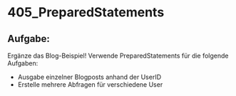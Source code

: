# 405_PreparedStatements

## Aufgabe:
Ergänze das Blog-Beispiel! Verwende PreparedStatements für die folgende Aufgaben:
- Ausgabe einzelner Blogposts anhand der UserID
- Erstelle mehrere Abfragen für verschiedene User

